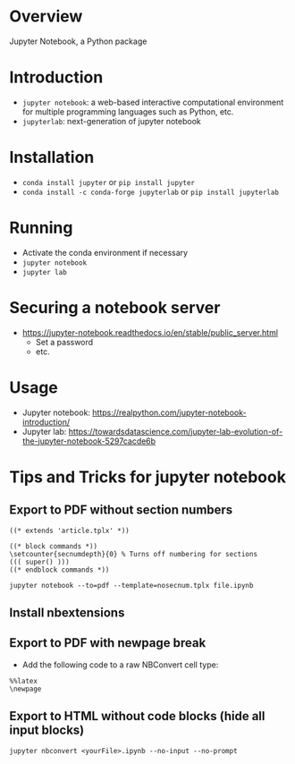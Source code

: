 # Overview

Jupyter Notebook, a Python package


# Introduction

- `jupyter notebook`: a web-based interactive computational environment
  for multiple programming languages such as Python, etc.
- `jupyterlab`: next-generation of jupyter notebook

# Installation

- `conda install jupyter` or `pip install jupyter`
- `conda install -c conda-forge jupyterlab` or `pip install jupyterlab`

# Running

- Activate the conda environment if necessary
- `jupyter notebook`
- `jupyter lab`

# Securing a notebook server

- https://jupyter-notebook.readthedocs.io/en/stable/public_server.html
    + Set a password
    + etc.

# Usage

- Jupyter notebook: https://realpython.com/jupyter-notebook-introduction/
- Jupyter lab: https://towardsdatascience.com/jupyter-lab-evolution-of-the-jupyter-notebook-5297cacde6b

# Tips and Tricks for jupyter notebook

## Export to PDF without section numbers

```nosecnum.tplx
((* extends 'article.tplx' *))

((* block commands *))
\setcounter{secnumdepth}{0} % Turns off numbering for sections
((( super() )))
((* endblock commands *))
```

`jupyter notebook --to=pdf --template=nosecnum.tplx file.ipynb`

## Install nbextensions

## Export to PDF with newpage break

- Add the following code to a raw NBConvert cell type:

```
%%latex
\newpage
```

## Export to HTML without code blocks (hide all input blocks)

`jupyter nbconvert <yourFile>.ipynb --no-input --no-prompt`

